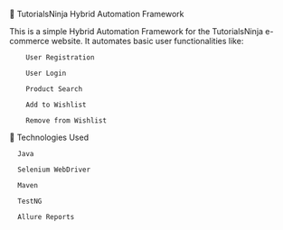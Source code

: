 🧪 TutorialsNinja Hybrid Automation Framework

This is a simple Hybrid Automation Framework for the TutorialsNinja e-commerce website. It automates basic user functionalities like:

        User Registration
        
        User Login
        
        Product Search
        
        Add to Wishlist
        
        Remove from Wishlist


🔧 Technologies Used

      Java
      
      Selenium WebDriver
      
      Maven
      
      TestNG
      
      Allure Reports

